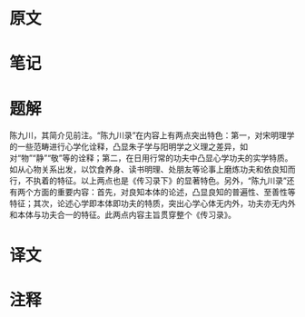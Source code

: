 # 原文

# 笔记

# 题解
陈九川，其简介见前注。“陈九川录”在内容上有两点突出特色：第一，对宋明理学的一些范畴进行心学化诠释，凸显朱子学与阳明学之义理之差异，如对“物”“静”“敬”等的诠释；第二，在日用行常的功夫中凸显心学功夫的实学特质。如从心物关系出发，以饮食养身、读书明理、处朋友等论事上磨炼功夫和依良知而行，不执着的特征。以上两点也是《传习录下》的显著特色。另外，“陈九川录”还有两个方面的重要内容：首先，对良知本体的论述，凸显良知的普遍性、至善性等特征；其次，论述心学即本体即功夫的特质，突出心学心体无内外，功夫亦无内外和本体与功夫合一的特征。此两点内容主旨贯穿整个《传习录》。
# 译文

# 注释